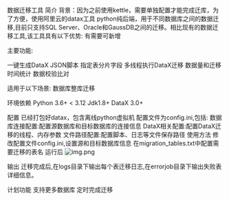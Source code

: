 数据迁移工具
简介
背景：因为之前使用kettle，需要单独配置才能完成迁库，为了方便，使用阿里云的datax工具
python纯后端，用于不同数据库之间的数据迁移,目前只支持SQL Server、Oracle和GaussDB之间的迁移。相比现有的数据迁移工具,该工具具有以下优势:
有需要可新增

主要功能:

一键生成DataX JSON脚本
指定表分片字段
多线程执行DataX迁移
数据量和迁移时间统计
数据校验比对

适用于以下场景:
数据库整库迁移

环境依赖
Python 3.6+ < 3.12
Jdk1.8+
DataX 3.0+

配置
已经打包好datax，包含离线python虚拟机
配置文件为config.ini,包括:
数据库连接配置:配置源数据库和目标数据库的连接信息
DataX相关配置:配置DataX迁移的线程、内存参数
文件路径配置:配置脚本、日志等文件保存路径
使用方法
修改配置文件config.ini,设置源和目标数据库信息
在migration_tables.txt中配置需要迁移的表名
运行后
![img.png](img.png)

输出
迁移完成后,在logs目录下输出每个表迁移日志,在errorjob目录下输出失败表详细信息。

计划功能
支持更多数据库
定时完成迁移
